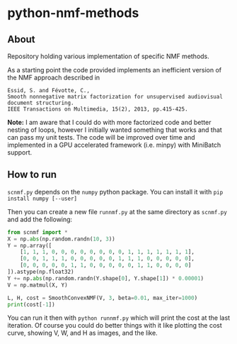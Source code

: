 # python-nmf-methods

## About
Repository holding various implementation of specific NMF methods.

As a starting point the code provided implements an inefficient version of the NMF approach described in 
```
Essid, S. and Févotte, C.,
Smooth nonnegative matrix factorization for unsupervised audiovisual document structuring. 
IEEE Transactions on Multimedia, 15(2), 2013, pp.415-425.
```

**Note:** I am aware that I could do with more factorized code and better nesting of loops, however I initially wanted something that works and that can pass my unit tests. The code will be improved over time and implemented in a GPU accelerated framework (i.e. minpy) with MiniBatch support. 

## How to run

```scnmf.py``` depends on the ```numpy``` python package. You can install it with ```pip install numpy [--user]```

Then you can create a new file ```runnmf.py``` at the same directory as ```scnmf.py``` and add the following:

```python
from scnmf import *
X = np.abs(np.random.randn(10, 3))
Y = np.array([
    [1, 1, 1, 0, 0, 0, 0, 0, 0, 0, 0, 1, 1, 1, 1, 1, 1, 1],
    [0, 0, 1, 1, 1, 0, 0, 0, 0, 0, 1, 1, 1, 0, 0, 0, 0, 0],
    [0, 0, 0, 0, 0, 1, 1, 0, 0, 0, 0, 0, 1, 1, 0, 0, 0, 0]
]).astype(np.float32)
Y += np.abs(np.random.randn(Y.shape[0], Y.shape[1]) * 0.00001)
V = np.matmul(X, Y)

L, H, cost = SmoothConvexNMF(V, 3, beta=0.01, max_iter=1000)
print(cost[-1])
```

You can run it then with ```python runnmf.py``` which will print the cost at the last iteration. Of course you could do better things with it like plotting the cost curve, showing V, W, and H as images, and the like.

